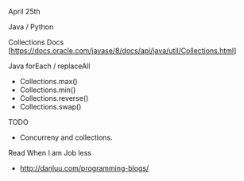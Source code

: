 April 25th


Java / Python 

Collections Docs [https://docs.oracle.com/javase/8/docs/api/java/util/Collections.html]

Java forEach / replaceAll
* Collections.max()
* Collections.min()
* Collections.reverse()
* Collections.swap()

TODO

* Concurreny and collections.

Read When I am Job less

 * http://danluu.com/programming-blogs/